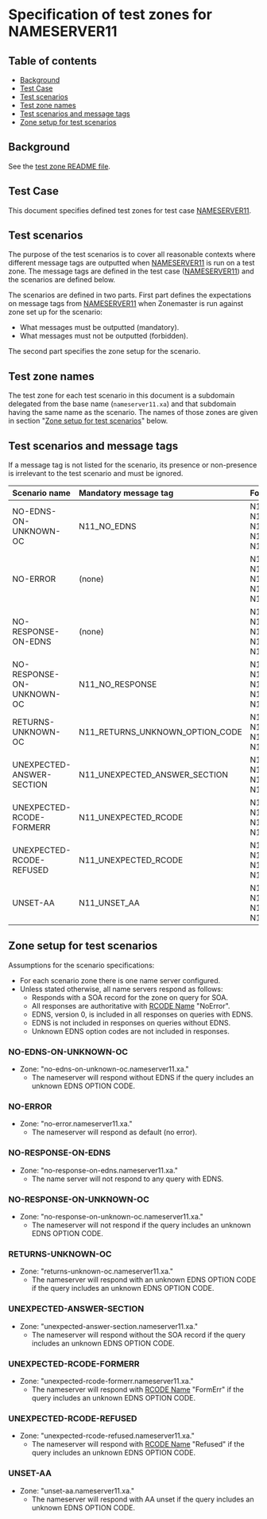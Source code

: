 # Specification of test zones for NAMESERVER11


## Table of contents

* [Background](#background)
* [Test Case](#test-case)
* [Test scenarios](#test-scenarios)
* [Test zone names](#test-zone-names)
* [Test scenarios and message tags](#test-scenarios-and-message-tags)
* [Zone setup for test scenarios]


## Background

See the [test zone README file].


## Test Case
This document specifies defined test zones for test case [NAMESERVER11].


## Test scenarios

The purpose of the test scenarios is to cover all reasonable contexts where
different message tags are outputted when [NAMESERVER11] is run on a test zone.
The message tags are defined in the test case ([NAMESERVER11]) and the scenarios
are defined below.

The scenarios are defined in two parts. First part defines the expectations on
message tags from [NAMESERVER11] when Zonemaster is run against zone set up for
the scenario:

* What messages must be outputted (mandatory).
* What messages must not be outputted (forbidden).

The second part specifies the zone setup for the scenario.


## Test zone names

The test zone for each test scenario in this document is a subdomain delegated
from the base name (`nameserver11.xa`) and that subdomain having the same name as the
scenario. The names of those zones are given in section
"[Zone setup for test scenarios]" below.


## Test scenarios and message tags

If a message tag is not listed for the scenario, its presence or non-presence is
irrelevant to the test scenario and must be ignored.


Scenario name             | Mandatory message tag            | Forbidden message tags
:-------------------------|:---------------------------------|:-------------------------------------------
NO-EDNS-ON-UNKNOWN-OC     | N11_NO_EDNS                      | N11_NO_RESPONSE, N11_RETURNS_UNKNOWN_OPTION_CODE, N11_UNEXPECTED_ANSWER_SECTION, N11_UNEXPECTED_RCODE, N11_UNSET_AA
NO-ERROR                  | (none)                           | N11_NO_EDNS, N11_NO_RESPONSE, N11_RETURNS_UNKNOWN_OPTION_CODE, N11_UNEXPECTED_ANSWER_SECTION, N11_UNEXPECTED_RCODE, N11_UNSET_AA
NO-RESPONSE-ON-EDNS       | (none)                           | N11_NO_EDNS, N11_NO_RESPONSE, N11_RETURNS_UNKNOWN_OPTION_CODE, N11_UNEXPECTED_ANSWER_SECTION, N11_UNEXPECTED_RCODE, N11_UNSET_AA
NO-RESPONSE-ON-UNKNOWN-OC | N11_NO_RESPONSE                  | N11_NO_EDNS, N11_RETURNS_UNKNOWN_OPTION_CODE, N11_UNEXPECTED_ANSWER_SECTION, N11_UNEXPECTED_RCODE, N11_UNSET_AA
RETURNS-UNKNOWN-OC        | N11_RETURNS_UNKNOWN_OPTION_CODE  | N11_NO_EDNS, N11_NO_RESPONSE, N11_UNEXPECTED_ANSWER_SECTION, N11_UNEXPECTED_RCODE, N11_UNSET_AA
UNEXPECTED-ANSWER-SECTION | N11_UNEXPECTED_ANSWER_SECTION    | N11_NO_EDNS, N11_NO_RESPONSE, N11_RETURNS_UNKNOWN_OPTION_CODE, N11_UNEXPECTED_RCODE, N11_UNSET_AA
UNEXPECTED-RCODE-FORMERR  | N11_UNEXPECTED_RCODE             | N11_NO_EDNS, N11_NO_RESPONSE, N11_RETURNS_UNKNOWN_OPTION_CODE, N11_UNEXPECTED_ANSWER_SECTION, N11_UNSET_AA
UNEXPECTED-RCODE-REFUSED  | N11_UNEXPECTED_RCODE             | N11_NO_EDNS, N11_NO_RESPONSE, N11_RETURNS_UNKNOWN_OPTION_CODE, N11_UNEXPECTED_ANSWER_SECTION, N11_UNSET_AA
UNSET-AA                  | N11_UNSET_AA                     | N11_NO_EDNS, N11_NO_RESPONSE, N11_RETURNS_UNKNOWN_OPTION_CODE, N11_UNEXPECTED_ANSWER_SECTION, N11_UNEXPECTED_RCODE


## Zone setup for test scenarios

Assumptions for the scenario specifications:
* For each scenario zone there is one name server configured.
* Unless stated otherwise, all name servers respond as follows:
  * Responds with a SOA record for the zone on query for SOA.
  * All responses are authoritative with [RCODE Name] "NoError".
  * EDNS, version 0, is included in all responses on queries with EDNS.
  * EDNS is not included in responses on queries without EDNS.
  * Unknown EDNS option codes are not included in responses.

### NO-EDNS-ON-UNKNOWN-OC
* Zone: "no-edns-on-unknown-oc.nameserver11.xa."
  * The nameserver will respond without EDNS if the query includes an unknown
    EDNS OPTION CODE.

### NO-ERROR
* Zone: "no-error.nameserver11.xa."
  * The nameserver will respond as default (no error).

### NO-RESPONSE-ON-EDNS
* Zone: "no-response-on-edns.nameserver11.xa."
  * The name server will not respond to any query with EDNS.

### NO-RESPONSE-ON-UNKNOWN-OC
* Zone: "no-response-on-unknown-oc.nameserver11.xa."
  * The nameserver will not respond if the query includes an unknown EDNS OPTION
    CODE.
  
### RETURNS-UNKNOWN-OC
* Zone: "returns-unknown-oc.nameserver11.xa."
  * The nameserver will respond with an unknown EDNS OPTION CODE if the query
    includes an unknown EDNS OPTION CODE.

### UNEXPECTED-ANSWER-SECTION
* Zone: "unexpected-answer-section.nameserver11.xa."
  * The nameserver will respond without the SOA record if the query includes an
    unknown EDNS OPTION CODE.
  
### UNEXPECTED-RCODE-FORMERR
* Zone: "unexpected-rcode-formerr.nameserver11.xa."
  * The nameserver will respond with [RCODE Name] "FormErr" if the query includes an
    unknown EDNS OPTION CODE.

### UNEXPECTED-RCODE-REFUSED
* Zone: "unexpected-rcode-refused.nameserver11.xa."
  * The nameserver will respond with [RCODE Name] "Refused" if the query includes an
    unknown EDNS OPTION CODE.

### UNSET-AA
* Zone: "unset-aa.nameserver11.xa."
  * The nameserver will respond with AA unset if the query includes an unknown
    EDNS OPTION CODE.


[NAMESERVER11]:                                                   ../../tests/Nameserver-TP/nameserver11.md
[RCODE Name]:                                                     https://www.iana.org/assignments/dns-parameters/dns-parameters.xhtml#dns-parameters-6
[Test zone README file]:                                          ../README.md
[Zone setup for test scenarios]:                                  #zone-setup-for-test-scenarios

